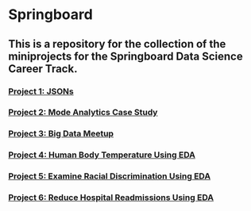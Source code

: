 # Springboard
## This is a repository for the collection of the miniprojects for the Springboard Data Science Career Track.  
### [Project 1: JSONs](https://github.com/chill7627/Springboard/blob/master/sliderule_dsi_json_exercise.ipynb)
### [Project 2: Mode Analytics Case Study](https://github.com/chill7627/Springboard/blob/master/python-notebook_understanding-search-at-yammer.py)
### [Project 3: Big Data Meetup](https://github.com/chill7627/Springboard/blob/master/Big%20Data%20Jax%20Meetup%20on%20LocatorX.pdf)
### [Project 4: Human Body Temperature Using EDA](https://github.com/chill7627/Springboard/blob/master/sliderule_dsi_inferential_statistics_exercise_1.ipynb)
### [Project 5: Examine Racial Discrimination Using EDA](https://github.com/chill7627/Springboard/blob/master/sliderule_dsi_inferential_statistics_exercise_2.ipynb)
### [Project 6: Reduce Hospital Readmissions Using EDA](https://github.com/chill7627/Springboard/blob/master/sliderule_dsi_inferential_statistics_exercise_3.ipynb)
